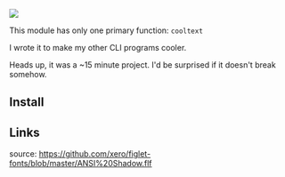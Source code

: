 ![](cooltext.png)

This module has only one primary function: `cooltext`

I wrote it to make my other CLI programs cooler.

Heads up, it was a ~15 minute project. I'd be surprised if it doesn't break somehow.

## Install





## Links

source: https://github.com/xero/figlet-fonts/blob/master/ANSI%20Shadow.flf